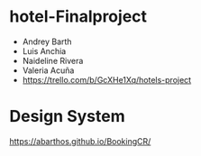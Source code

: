 # hotel-Finalproject
- Andrey Barth
- Luis Anchia
- Naideline Rivera
- Valeria Acuña
- https://trello.com/b/GcXHe1Xq/hotels-project

# Design System
https://abarthos.github.io/BookingCR/

